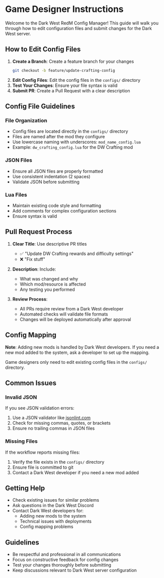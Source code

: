# Game Designer Instructions

Welcome to the Dark West RedM Config Manager! This guide will walk you through how to edit configuration files and submit changes for the Dark West server.

## How to Edit Config Files

1. **Create a Branch**: Create a feature branch for your changes
   ```bash
   git checkout -b feature/update-crafting-config
   ```
2. **Edit Config Files**: Edit the config files in the `configs/` directory
3. **Test Your Changes**: Ensure your file syntax is valid
4. **Submit PR**: Create a Pull Request with a clear description

## Config File Guidelines

### File Organization
- Config files are located directly in the `configs/` directory
- Files are named after the mod they configure
- Use lowercase naming with underscores: `mod_name_config.lua`
- Example: `dw_crafting_config.lua` for the DW Crafting mod

### JSON Files
- Ensure all JSON files are properly formatted
- Use consistent indentation (2 spaces)
- Validate JSON before submitting

### Lua Files
- Maintain existing code style and formatting
- Add comments for complex configuration sections
- Ensure syntax is valid

## Pull Request Process

1. **Clear Title**: Use descriptive PR titles
   - ✅ "Update DW Crafting rewards and difficulty settings"
   - ❌ "Fix stuff"

2. **Description**: Include:
   - What was changed and why
   - Which mod/resource is affected
   - Any testing you performed

3. **Review Process**: 
   - All PRs require review from a Dark West developer
   - Automated checks will validate file formats
   - Changes will be deployed automatically after approval

## Config Mapping

**Note**: Adding new mods is handled by Dark West developers. If you need a new mod added to the system, ask a developer to set up the mapping.

Game designers only need to edit existing config files in the `configs/` directory.

## Common Issues

### Invalid JSON
If you see JSON validation errors:
1. Use a JSON validator like [jsonlint.com](https://jsonlint.com)
2. Check for missing commas, quotes, or brackets
3. Ensure no trailing commas in JSON files

### Missing Files
If the workflow reports missing files:
1. Verify the file exists in the `configs/` directory
2. Ensure file is committed to git
3. Contact a Dark West developer if you need a new mod added

## Getting Help

- Check existing issues for similar problems
- Ask questions in the Dark West Discord
- Contact Dark West developers for:
  - Adding new mods to the system
  - Technical issues with deployments
  - Config mapping problems

## Guidelines

- Be respectful and professional in all communications
- Focus on constructive feedback for config changes
- Test your changes thoroughly before submitting
- Keep discussions relevant to Dark West server configuration
